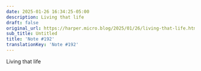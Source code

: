 ```yaml
---
date: 2025-01-26 16:34:25-05:00
description: Living that life
draft: false
original_url: https://harper.micro.blog/2025/01/26/living-that-life.html
sub_title: Untitled
title: 'Note #192'
translationKey: 'Note #192'
---
```


Living that life